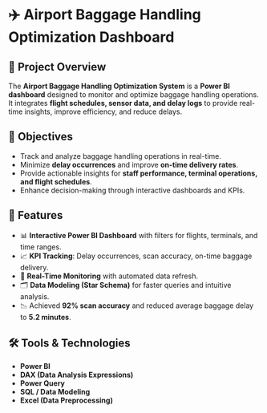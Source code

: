 # ✈️ Airport Baggage Handling Optimization Dashboard

## 📌 Project Overview
The **Airport Baggage Handling Optimization System** is a **Power BI dashboard** designed to monitor and optimize baggage handling operations.  
It integrates **flight schedules, sensor data, and delay logs** to provide real-time insights, improve efficiency, and reduce delays.

## 🎯 Objectives
- Track and analyze baggage handling operations in real-time.
- Minimize **delay occurrences** and improve **on-time delivery rates**.
- Provide actionable insights for **staff performance, terminal operations, and flight schedules**.
- Enhance decision-making through interactive dashboards and KPIs.

## 🚀 Features
- 📊 **Interactive Power BI Dashboard** with filters for flights, terminals, and time ranges.  
- 📈 **KPI Tracking**: Delay occurrences, scan accuracy, on-time baggage delivery.  
- 🔄 **Real-Time Monitoring** with automated data refresh.  
- 🗂️ **Data Modeling (Star Schema)** for faster queries and intuitive analysis.  
- 📉 Achieved **92% scan accuracy** and reduced average baggage delay to **5.2 minutes**.  

## 🛠️ Tools & Technologies
- **Power BI**  
- **DAX (Data Analysis Expressions)**  
- **Power Query**  
- **SQL / Data Modeling**  
- **Excel (Data Preprocessing)**  
